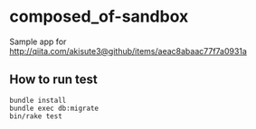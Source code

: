 # composed_of-sandbox

Sample app for http://qiita.com/akisute3@github/items/aeac8abaac77f7a0931a

## How to run test

```
bundle install
bundle exec db:migrate
bin/rake test
```
